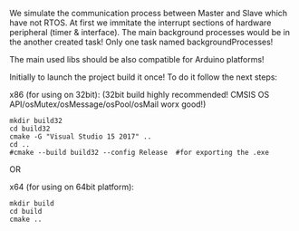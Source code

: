 We simulate the communication process between Master and Slave which have not RTOS. At first we immitate the interrupt sections of hardware peripheral (timer & interface). The main background processes would be in the another created task! Only one task named backgroundProcesses!

The main used libs should be also compatible for Arduino platforms!

Initially to launch the project build it once! To do it follow the next steps:

x86 (for using on 32bit): (32bit build highly recommended! CMSIS OS API/osMutex/osMessage/osPool/osMail worx good!)
```
mkdir build32
cd build32
cmake -G "Visual Studio 15 2017" ..
cd ..
#cmake --build build32 --config Release  #for exporting the .exe
```

OR

x64 (for using on 64bit platform):
```
mkdir build
cd build
cmake ..
```